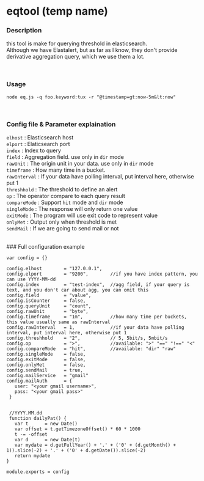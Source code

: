 # eqtool (temp name)

### Description
this tool is make for querying threshold in elasticsearch.  
Although we have Elastalert, but as far as I know, they don't provide derivative aggregation query, which we use them a lot.

<br>

### Usage
`node eq.js -q foo.keyword:tux -r "@timestamp=gt:now-5m&lt:now"`

<br>

### Config file & Parameter explaination

`elhost` : Elasticsearch host  
`elport` : Elaticsearch port  
`index` : Index to query  
`field` : Aggregation field. use only in `dir` mode  
`rawUnit` : The origin unit in your data. use only in `dir` mode  
`timeframe` : How many time in a bucket.  
`rawInterval` : If your data have polling interval, put interval here, otherwise put 1  
`threshhold` : The threshold to define an alert  
`op` : The operator compare to each query result  
`compareMode` : Support `hit` mode and `dir` mode  
`singleMode` : The response will only return one value  
`exitMode` : The program will use exit code to represent value  
`onlyMet` : Output only when threshold is met  
`sendMail` : If we are going to send mail or not  

<br>
### Full configuration example

```
var config = {}

config.elhost        = "127.0.0.1",
config.elport        = "9200",        //if you have index pattern, you can use YYYY-MM-dd
config.index         = "test-index",  //agg field, if your query is text, and you don't car about agg, you can omit this
config.field         = "value",
config.isCounter     = false,
config.queryUnit     = "count",
config.rawUnit       = "byte",
config.timeframe     = "1m",          //how many time per buckets, this value usually same as rawInterval
config.rawInterval   = 1,             //if your data have polling interval, put interval here, otherwise put 1
config.threshhold    = "2",           // 5, 5bit/s, 5mbit/s
config.op            = ">",           //available: ">" "==" "!==" "<"
config.compareMode   = "hit",         //available: "dir" "raw"
config.singleMode    = false,
config.exitMode      = false,
config.onlyMet       = false,
config.sendMail      = true,
config.mailService   = "gmail"
config.mailAuth      = {
   user: "<your gmail username>",
   pass: "<your gmail pass>"
 }


 //YYYY.MM.dd
 function dailyPat() {
   var t      = new Date()
   var offset = t.getTimezoneOffset() * 60 * 1000
   t -= -offset
   var d      = new Date(t)
   var mydate = d.getFullYear() + '.' + ('0' + (d.getMonth() + 1)).slice(-2) + '.' + ('0' + d.getDate()).slice(-2)
   return mydate
}

module.exports = config
```
